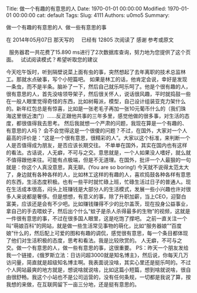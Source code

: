 Title: 做一个有趣的有意思的人
Date: 1970-01-01 00:00:00
Modified: 1970-01-01 00:00:00
cat: default
Tags: 
Slug: 4111
Authors: u0mo5 
Summary: 

做一个有趣的有意思的人
 做一些有意思的事

在 2014年05月07日 那天写的     已经有 12805 次阅读了
感谢 参考或原文


 
服务器君一共花费了15.890 ms进行了2次数据库查询，努力地为您提供了这个页面。
 
试试阅读模式？希望听取您的建议   


今天吃午饭时，听到隔壁说菜上面有虫的事，突然想起了去年离职的技术总监林工。那就水点破事，写个小短篇吧。
如果是林工的话，他肯定会说，幸好是发现一条虫，而不是半条。脑补了一下，然后自己就乐呵乐呵了。他是个很有趣的人，很有意思的人，首先没啥领导架子，然后很关怀人，说话很风趣，平时就捣鼓一些在一般人眼里觉得奇怪的东西，比如树莓派，模型，自己设计组装亚克力架什么的。新年红包总是有惊喜，比如是一张老毛子再加一张10元葡币什么的（我们珠海这里很近澳门）……反正跟他共事的三年多里，感觉他做的很多事，对生活的态度，都很值得我去思考。
然后我就想一个严肃的问题，我现在算是一个有趣的、有意思的人吗？
会不会觉得这是一个很傻的问题？不过，在国外，大家对一个人最高的评价是：“这是一个很有意思，很精彩的人”。大家以这个标准，来判断一个人是否值得成为朋友，是否应该长期交往。
不单单在国外，其实在国内也有这样的看法。古话说，人无癖，不可与之交。意思就是，一个人如果没人嗜好，就么就不值得跟他来往。可能有点极端，但是不无道理。在国外，批评一个人最狠的一句就是：你这个人真没意思，真无聊。(You are so boring!)
今天就不说得太范太大了，身边就有各种各样的人，比如林工这样的有趣的人，喜欢捣鼓各种各样有意思的东西，生活态度积极。也有一些平时就忙碌上班，忙碌生活过日子的普通人。现在生活成本很高，闷头上班赚钱是大部分人的生活模式，发展一些小兴趣也许对很多人来说都是奢侈。但是想想，有意义的事，除了升职加薪，当上CEO，迎娶白富美，应该还是会有不少吧。比如赚钱赚得不少的比尔盖茨，现在投身公益事业，拿自己的手去喂蚊子，然后出个什么“蚊子是杀人杀得最多的生物”的视频，这就是一件很有意思的事，不过在很多国人眼里，这是吃饱了撑吧。
之前一直关注一个叫“萌娘百科”的网站，就是做一些生活常见事物的萌化，比如“服务器娘”“百度娘”什么的，然后配上可爱的图和有趣的调侃，感觉很有意思，每一个条目都体现了他们对生活积极的态度，思考和看法。我是比较欣赏的。
人无癖，不可与之交。做一个有意思的人，做一些有意思的事，这很重要。
PS：昨天一个朋友发给我一个链接，《俄罗斯立法：日访问超3000就是知名博主》，然后说，你每天几万访问量，简直就是超级知名博主啊。我表面说没啥，其实心里还是挺乐呵的。不过个人网站最爽的地方就是，想说啥就说啥，比如这篇小短篇，想到啥就说啥，很自由很舒畅。我这个小站也不是公司运营的，没有任何条规，一切都是我说了算，按我想的来做，在互联网留下一亩三分地，还是挺有意思的。


